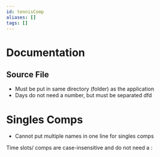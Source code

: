 ```yaml
---
id: tennisComp
aliases: []
tags: []
---
```

# Documentation

## Source File
- Must be put in same directory (folder) as the application
- Days do not need a number, but must be separated
dfd


#  Singles Comps
- Cannot put multiple names in one line for singles comps


Time slots/ comps are case-insensitive and do not need a :

